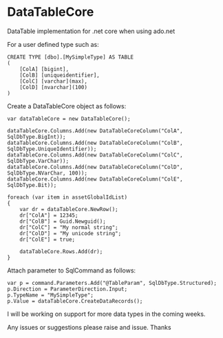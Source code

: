 # DataTableCore
DataTable implementation for .net core when using ado.net

For a user defined type such as:
```
CREATE TYPE [dbo].[MySimpleType] AS TABLE
(
	[ColA] [bigint],
	[ColB] [uniqueidentifier],
	[ColC] [varchar](max),
	[ColD] [nvarchar](100)
)
```
Create a DataTableCore object as follows:
```
var dataTableCore = new DataTableCore();

dataTableCore.Columns.Add(new DataTableCoreColumn("ColA", SqlDbType.BigInt));
dataTableCore.Columns.Add(new DataTableCoreColumn("ColB", SqlDbType.UniqueIdentifier));
dataTableCore.Columns.Add(new DataTableCoreColumn("ColC", SqlDbType.VarChar));
dataTableCore.Columns.Add(new DataTableCoreColumn("ColD", SqlDbType.NVarChar, 100));
dataTableCore.Columns.Add(new DataTableCoreColumn("ColE", SqlDbType.Bit));

foreach (var item in assetGlobalIdList)
{
    var dr = dataTableCore.NewRow();
    dr["ColA"] = 12345;
    dr["ColB"] = Guid.Newguid();
    dr["ColC"] = "My normal string";
    dr["ColD"] = "My unicode string";
	dr["ColE"] = true;

    dataTableCore.Rows.Add(dr);
}
```
Attach parameter to SqlCommand as follows:
```
var p = command.Parameters.Add("@TableParam", SqlDbType.Structured);
p.Direction = ParameterDirection.Input;
p.TypeName = "MySimpleType";
p.Value = dataTableCore.CreateDataRecords();
```
I will be working on support for more data types in the coming weeks.

Any issues or suggestions please raise and issue.  Thanks
